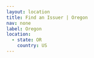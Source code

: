 ```yaml
---
layout: location
title: Find an Issuer | Oregon
nav: none
label: Oregon
location:
  - state: OR
    country: US
---
```

